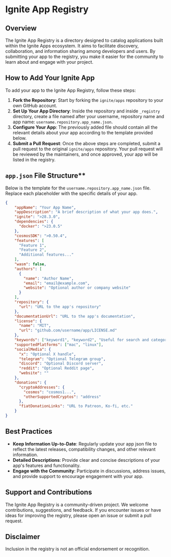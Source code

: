 # Ignite App Registry

## Overview

The Ignite App Registry is a directory designed to catalog applications built within the Ignite Apps ecosystem. It aims to facilitate discovery, collaboration, and information sharing among developers and users. By submitting your app to the registry, you make it easier for the community to learn about and engage with your project.

## How to Add Your Ignite App

To add your app to the Ignite App Registry, follow these steps:

1. **Fork the Repository**: Start by forking the `ignite/apps` repository to your own GitHub account.
2. **Set Up Your App Directory**: Inside the repository and inside `_registry` directory, create a file named after your username, repository name and app name: `username.repository.app_name.json`.
3. **Configure Your App**: The previously added file should contain all the relevant details about your app according to the template provided below.
4. **Submit a Pull Request**: Once the above steps are completed, submit a pull request to the original `ignite/apps` repository. Your pull request will be reviewed by the maintainers, and once approved, your app will be listed in the registry.

## `app.json` File Structure**

Below is the template for the `username.repository.app_name.json` file. Replace each placeholder with the specific details of your app.

```json
{
    "appName": "Your App Name",
    "appDescription": "A brief description of what your app does.",
    "ignite": ">28.3.0",
    "dependencies": {
      "docker": ">23.0.5"
    },
    "cosmosSDK": ">0.50.4",
    "features": [
      "Feature 1",
      "Feature 2",
      "Additional features..."
    ],
    "wasm": false,
    "authors": [
      {
        "name": "Author Name",
        "email": "email@example.com",
        "website": "Optional author or company website"
      }
    ],
    "repository": {
      "url": "URL to the app's repository"
    },
    "documentationUrl": "URL to the app's documentation",
    "license": {
      "name": "MIT",
      "url": "github.com/username/app/LICENSE.md"
    },
    "keywords": ["keyword1", "keyword2", "Useful for search and categorization"],
    "supportedPlatforms": ["mac", "linux"],
    "socialMedia": {
      "x": "Optional X handle",
      "telegram": "Optional Telegram group",
      "discord": "Optional Discord server",
      "reddit": "Optional Reddit page",
      "website": ""
    },
    "donations": {
      "cryptoAddresses": {
        "cosmos": "cosmos1...",
        "otherSupportedCryptos": "address"
      },
      "fiatDonationLinks": "URL to Patreon, Ko-fi, etc."
    }
}
```

## Best Practices

- **Keep Information Up-to-Date**: Regularly update your app json file to reflect the latest releases, compatibility changes, and other relevant information.
- **Detailed Descriptions**: Provide clear and concise descriptions of your app's features and functionality.
- **Engage with the Community**: Participate in discussions, address issues, and provide support to encourage engagement with your app.

## Support and Contributions

The Ignite App Registry is a community-driven project. We welcome contributions, suggestions, and feedback. If you encounter issues or have ideas for improving the registry, please open an issue or submit a pull request.

## Disclaimer

Inclusion in the registry is not an official endorsement or recognition.
